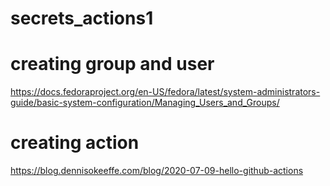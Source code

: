 # secrets_actions1

# creating group and user

https://docs.fedoraproject.org/en-US/fedora/latest/system-administrators-guide/basic-system-configuration/Managing_Users_and_Groups/

# creating action

https://blog.dennisokeeffe.com/blog/2020-07-09-hello-github-actions

